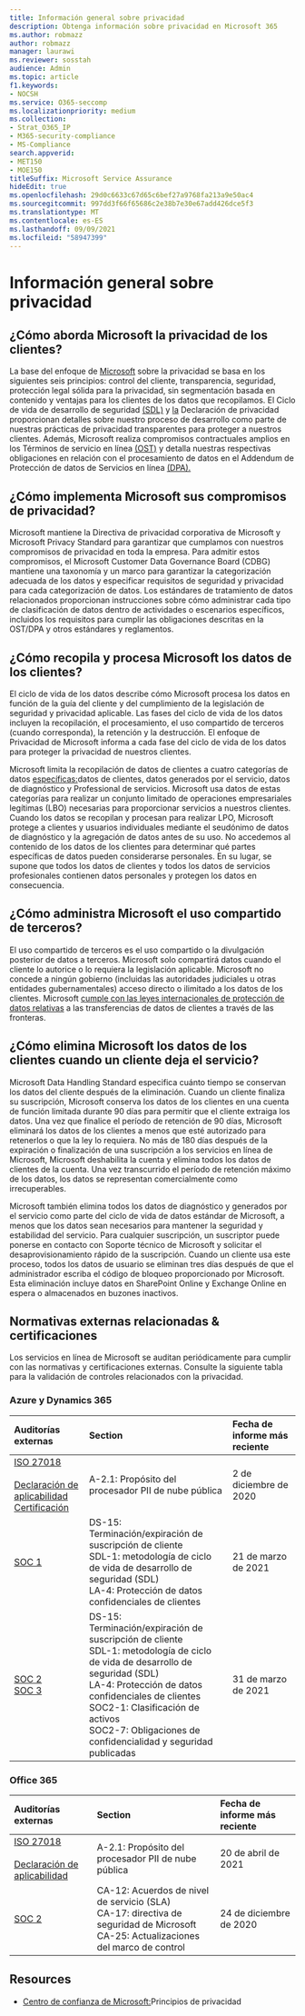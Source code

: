 ```yaml
---
title: Información general sobre privacidad
description: Obtenga información sobre privacidad en Microsoft 365
ms.author: robmazz
author: robmazz
manager: laurawi
ms.reviewer: sosstah
audience: Admin
ms.topic: article
f1.keywords:
- NOCSH
ms.service: O365-seccomp
ms.localizationpriority: medium
ms.collection:
- Strat_O365_IP
- M365-security-compliance
- MS-Compliance
search.appverid:
- MET150
- MOE150
titleSuffix: Microsoft Service Assurance
hideEdit: true
ms.openlocfilehash: 29d0c6633c67d65c6bef27a9768fa213a9e50ac4
ms.sourcegitcommit: 997dd3f66f65686c2e38b7e30e67add426dce5f3
ms.translationtype: MT
ms.contentlocale: es-ES
ms.lasthandoff: 09/09/2021
ms.locfileid: "58947399"
---
```

# <a name="privacy-overview"></a>Información general sobre privacidad

## <a name="how-does-microsoft-approach-privacy-for-customers"></a>¿Cómo aborda Microsoft la privacidad de los clientes?

La base del enfoque de [Microsoft](https://privacy.microsoft.com/#whatinformationwecollectmodule) sobre la privacidad se basa en los siguientes seis principios: control del cliente, transparencia, seguridad, protección legal sólida para la privacidad, sin segmentación basada en contenido y ventajas para los clientes de los datos que recopilamos. El Ciclo de vida de desarrollo de seguridad [(SDL)](https://www.microsoft.com/securityengineering/sdl/) y [la](https://privacy.microsoft.com/privacystatement) Declaración de privacidad proporcionan detalles sobre nuestro proceso de desarrollo como parte de nuestras prácticas de privacidad transparentes para proteger a nuestros clientes. Además, Microsoft realiza compromisos contractuales amplios en los Términos de servicio en línea [(OST)](https://www.microsoft.com/licensing/product-licensing/products) y detalla nuestras respectivas obligaciones en relación con el procesamiento de datos en el Addendum de Protección de datos de Servicios en línea [(DPA).](https://www.microsoftvolumelicensing.com/DocumentSearch.aspx?Mode=3&DocumentTypeId=67)

## <a name="how-does-microsoft-implement-its-privacy-commitments"></a>¿Cómo implementa Microsoft sus compromisos de privacidad?

Microsoft mantiene la Directiva de privacidad corporativa de Microsoft y Microsoft Privacy Standard para garantizar que cumplamos con nuestros compromisos de privacidad en toda la empresa. Para admitir estos compromisos, el Microsoft Customer Data Governance Board (CDBG) mantiene una taxonomía y un marco para garantizar la categorización adecuada de los datos y especificar requisitos de seguridad y privacidad para cada categorización de datos. Los estándares de tratamiento de datos relacionados proporcionan instrucciones sobre cómo administrar cada tipo de clasificación de datos dentro de actividades o escenarios específicos, incluidos los requisitos para cumplir las obligaciones descritas en la OST/DPA y otros estándares y reglamentos.

## <a name="how-does-microsoft-collect-and-process-customer-data"></a>¿Cómo recopila y procesa Microsoft los datos de los clientes?

El ciclo de vida de los datos describe cómo Microsoft procesa los datos en función de la guía del cliente y del cumplimiento de la legislación de seguridad y privacidad aplicable. Las fases del ciclo de vida de los datos incluyen la recopilación, el procesamiento, el uso compartido de terceros (cuando corresponda), la retención y la destrucción. El enfoque de Privacidad de Microsoft informa a cada fase del ciclo de vida de los datos para proteger la privacidad de nuestros clientes.

Microsoft limita la recopilación de datos de clientes a cuatro categorías de datos [específicas:](https://www.microsoft.com/trust-center/privacy/customer-data-definitions?rtc=1)datos de clientes, datos generados por el servicio, datos de diagnóstico y Professional de servicios. Microsoft usa datos de estas categorías para realizar un conjunto limitado de operaciones empresariales legítimas (LBO) necesarias para proporcionar servicios a nuestros clientes. Cuando los datos se recopilan y procesan para realizar LPO, Microsoft protege a clientes y usuarios individuales mediante el seudónimo de datos de diagnóstico y la agregación de datos antes de su uso. No accedemos al contenido de los datos de los clientes para determinar qué partes específicas de datos pueden considerarse personales. En su lugar, se supone que todos los datos de clientes y todos los datos de servicios profesionales contienen datos personales y protegen los datos en consecuencia.

## <a name="how-does-microsoft-handle-third-party-sharing"></a>¿Cómo administra Microsoft el uso compartido de terceros?

El uso compartido de terceros es el uso compartido o la divulgación posterior de datos a terceros. Microsoft solo compartirá datos cuando el cliente lo autorice o lo requiera la legislación aplicable. Microsoft no concede a ningún gobierno (incluidas las autoridades judiciales u otras entidades gubernamentales) acceso directo o ilimitado a los datos de los clientes. Microsoft [cumple con las leyes internacionales de protección de datos relativas](https://www.microsoft.com/trust-center/privacy/data-location) a las transferencias de datos de clientes a través de las fronteras.

## <a name="how-does-microsoft-delete-customer-data-when-a-customer-leaves-the-service"></a>¿Cómo elimina Microsoft los datos de los clientes cuando un cliente deja el servicio?

Microsoft Data Handling Standard especifica cuánto tiempo se conservan los datos del cliente después de la eliminación. Cuando un cliente finaliza su suscripción, Microsoft conserva los datos de los clientes en una cuenta de función limitada durante 90 días para permitir que el cliente extraiga los datos. Una vez que finalice el período de retención de 90 días, Microsoft eliminará los datos de los clientes a menos que esté autorizado para retenerlos o que la ley lo requiera. No más de 180 días después de la expiración o finalización de una suscripción a los servicios en línea de Microsoft, Microsoft deshabilita la cuenta y elimina todos los datos de clientes de la cuenta. Una vez transcurrido el período de retención máximo de los datos, los datos se representan comercialmente como irrecuperables.

Microsoft también elimina todos los datos de diagnóstico y generados por el servicio como parte del ciclo de vida de datos estándar de Microsoft, a menos que los datos sean necesarios para mantener la seguridad y estabilidad del servicio. Para cualquier suscripción, un suscriptor puede ponerse en contacto con Soporte técnico de Microsoft y solicitar el desaprovisionamiento rápido de la suscripción. Cuando un cliente usa este proceso, todos los datos de usuario se eliminan tres días después de que el administrador escriba el código de bloqueo proporcionado por Microsoft. Esta eliminación incluye datos en SharePoint Online y Exchange Online en espera o almacenados en buzones inactivos.

## <a name="related-external-regulations--certifications"></a>Normativas externas relacionadas & certificaciones

Los servicios en línea de Microsoft se auditan periódicamente para cumplir con las normativas y certificaciones externas. Consulte la siguiente tabla para la validación de controles relacionados con la privacidad.

### <a name="azure-and-dynamics-365"></a>Azure y Dynamics 365

| **Auditorías externas** | **Section** | **Fecha de informe más reciente** |
|:--------------------|:------------|:-----------------------|  
| [ISO 27018](https://servicetrust.microsoft.com/ViewPage/MSComplianceGuideV3?command=Download&downloadType=Document&downloadId=e9116047-f327-430c-a83f-166b7e561ad6&tab=7027ead0-3d6b-11e9-b9e1-290b1eb4cdeb&docTab=7027ead0-3d6b-11e9-b9e1-290b1eb4cdeb_ISO_Reports) <br><br> [Declaración de aplicabilidad](https://servicetrust.microsoft.com/ViewPage/MSComplianceGuideV3?command=Download&downloadType=Document&downloadId=00af6c3e-7f3e-4e0d-8b0e-79f45ef2cef1&tab=7027ead0-3d6b-11e9-b9e1-290b1eb4cdeb&docTab=7027ead0-3d6b-11e9-b9e1-290b1eb4cdeb_ISO_Reports) <br> [Certificación](https://servicetrust.microsoft.com/ViewPage/MSComplianceGuideV3?command=Download&downloadType=Document&downloadId=56904fc3-0942-4ff5-9eef-7cabc751a25c&tab=7027ead0-3d6b-11e9-b9e1-290b1eb4cdeb&docTab=7027ead0-3d6b-11e9-b9e1-290b1eb4cdeb_ISO_Reports) | A-2.1: Propósito del procesador PII de nube pública | 2 de diciembre de 2020 |
| [SOC 1](https://servicetrust.microsoft.com/ViewPage/MSComplianceGuideV3?command=Download&downloadType=Document&downloadId=b8721ebd-af20-42fe-b22f-8332b0a19517&tab=7027ead0-3d6b-11e9-b9e1-290b1eb4cdeb&docTab=7027ead0-3d6b-11e9-b9e1-290b1eb4cdeb_SOC_%2F_SSAE_16_Reports) | DS-15: Terminación/expiración de suscripción de cliente <br> SDL-1: metodología de ciclo de vida de desarrollo de seguridad (SDL) <br> LA-4: Protección de datos confidenciales de clientes | 21 de marzo de 2021 |
| [SOC 2](https://servicetrust.microsoft.com/ViewPage/MSComplianceGuideV3?command=Download&downloadType=Document&downloadId=234a0f57-83c1-4afc-a586-a0e7a59592f7&tab=7027ead0-3d6b-11e9-b9e1-290b1eb4cdeb&docTab=7027ead0-3d6b-11e9-b9e1-290b1eb4cdeb_SOC_%2F_SSAE_16_Reports) <br> [SOC 3](https://servicetrust.microsoft.com/ViewPage/MSComplianceGuideV3?command=Download&downloadType=Document&downloadId=75c8cbf6-e456-473c-a05e-34fea888ec2a&tab=7027ead0-3d6b-11e9-b9e1-290b1eb4cdeb&docTab=7027ead0-3d6b-11e9-b9e1-290b1eb4cdeb_SOC_%2F_SSAE_16_Reports) | DS-15: Terminación/expiración de suscripción de cliente <br> SDL-1: metodología de ciclo de vida de desarrollo de seguridad (SDL) <br> LA-4: Protección de datos confidenciales de clientes <br> SOC2-1: Clasificación de activos <br> SOC2-7: Obligaciones de confidencialidad y seguridad publicadas | 31 de marzo de 2021 |

### <a name="office-365"></a>Office 365

| **Auditorías externas** | **Section** | **Fecha de informe más reciente** |
|:--------------------|:------------|:-----------------------|  
| [ISO 27018](https://servicetrust.microsoft.com/ViewPage/MSComplianceGuideV3?command=Download&downloadType=Document&downloadId=8d625374-4f2d-49f8-9d37-a4281ba98222&tab=7027ead0-3d6b-11e9-b9e1-290b1eb4cdeb&docTab=7027ead0-3d6b-11e9-b9e1-290b1eb4cdeb_ISO_Reports) <br><br> [Declaración de aplicabilidad](https://servicetrust.microsoft.com/ViewPage/MSComplianceGuideV3?command=Download&downloadType=Document&downloadId=c0df4ce8-c77e-4183-84eb-c8688470d8b1&tab=7027ead0-3d6b-11e9-b9e1-290b1eb4cdeb&docTab=7027ead0-3d6b-11e9-b9e1-290b1eb4cdeb_ISO_Reports) | A-2.1: Propósito del procesador PII de nube pública | 20 de abril de 2021 |
| [SOC 2](https://servicetrust.microsoft.com/ViewPage/MSComplianceGuideV3?command=Download&downloadType=Document&downloadId=a73c1738-7892-42b7-acd3-87b6371c53f6&tab=7027ead0-3d6b-11e9-b9e1-290b1eb4cdeb&docTab=7027ead0-3d6b-11e9-b9e1-290b1eb4cdeb_SOC_%2F_SSAE_16_Reports) | CA-12: Acuerdos de nivel de servicio (SLA) <br> CA-17: directiva de seguridad de Microsoft <br> CA-25: Actualizaciones del marco de control | 24 de diciembre de 2020 |

## <a name="resources"></a>Resources

- [Centro de confianza de Microsoft:](https://www.microsoft.com/trust-center/privacy)Principios de privacidad
